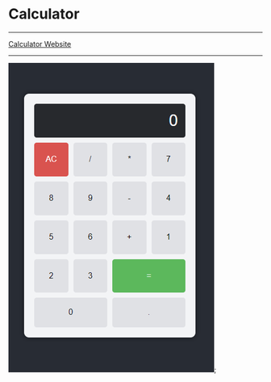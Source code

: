 <h1>Calculator</h1>
<hr />
<a href="https://drum-machine-hasnain.netlify.app">Calculator Website</a>
<hr />
<img src="/public/calculator.png" />;